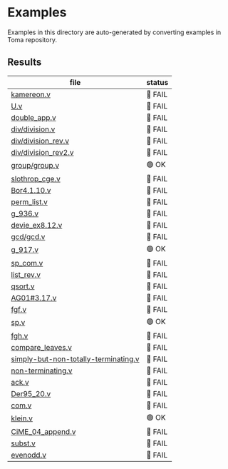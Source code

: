 # Examples

Examples in this directory are auto-generated by converting examples in Toma repository.

## Results

|file|status|
|---|---|
| [kamereon.v](./kamereon.v) | 🔴 FAIL |
| [U.v](./U.v) | 🔴 FAIL |
| [double_app.v](./double_app.v) | 🔴 FAIL |
| [div/division.v](./div/division.v) | 🔴 FAIL |
| [div/division_rev.v](./div/division_rev.v) | 🔴 FAIL |
| [div/division_rev2.v](./div/division_rev2.v) | 🔴 FAIL |
| [group/group.v](./group/group.v) | 🟢 OK |
| [slothrop_cge.v](./slothrop_cge.v) | 🔴 FAIL |
| [Bor4.1.10.v](./Bor4.1.10.v) | 🔴 FAIL |
| [perm_list.v](./perm_list.v) | 🔴 FAIL |
| [g_936.v](./g_936.v) | 🔴 FAIL |
| [devie_ex8.12.v](./devie_ex8.12.v) | 🔴 FAIL |
| [gcd/gcd.v](./gcd/gcd.v) | 🔴 FAIL |
| [g_917.v](./g_917.v) | 🟢 OK |
| [sp_com.v](./sp_com.v) | 🔴 FAIL |
| [list_rev.v](./list_rev.v) | 🔴 FAIL |
| [qsort.v](./qsort.v) | 🔴 FAIL |
| [AG01#3.17.v](./AG01#3.17.v) | 🔴 FAIL |
| [fgf.v](./fgf.v) | 🔴 FAIL |
| [sp.v](./sp.v) | 🟢 OK |
| [fgh.v](./fgh.v) | 🔴 FAIL |
| [compare_leaves.v](./compare_leaves.v) | 🔴 FAIL |
| [simply-but-non-totally-terminating.v](./simply-but-non-totally-terminating.v) | 🔴 FAIL |
| [non-terminating.v](./non-terminating.v) | 🔴 FAIL |
| [ack.v](./ack.v) | 🔴 FAIL |
| [Der95_20.v](./Der95_20.v) | 🔴 FAIL |
| [com.v](./com.v) | 🔴 FAIL |
| [klein.v](./klein.v) | 🟢 OK |
| [CiME_04_append.v](./CiME_04_append.v) | 🔴 FAIL |
| [subst.v](./subst.v) | 🔴 FAIL |
| [evenodd.v](./evenodd.v) | 🔴 FAIL |
